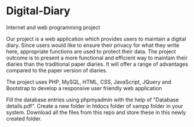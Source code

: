 # Digital-Diary
Internet and web programming project

Our project is a web application which provides users to maintain a digital diary. Since users would like to ensure their privacy for what they write here, appropriate functions are used to protect their data. The project outcome is to present a more functional and efficient way to maintain their diaries than the traditional paper diaries. It will offer a range of advantages compared to the paper version of diaries.

The project uses PHP, MySQL, HTML, CSS, JavaScript, JQuery and Bootstrap to develop a responsive user friendly web application

Fill the database entries using phpmyadmin with the help of "Database details.pdf".
Create a new folder in htdocs folder of xampp folder in your system.
Download all the files from this repo and store these in this newly created folder.
